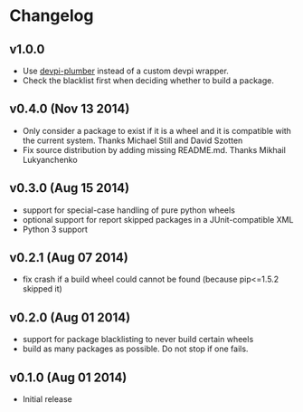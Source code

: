 Changelog
=========

v1.0.0
------

- Use [devpi-plumber](https://github.com/blue-yonder/devpi-plumber) instead of
  a custom devpi wrapper.
- Check the blacklist first when deciding whether to build a package.


v0.4.0 (Nov 13 2014)
--------------------

- Only consider a package to exist if it is a wheel and it is compatible with
  the current system. Thanks Michael Still and David Szotten
- Fix source distribution by adding missing README.md.
  Thanks Mikhail Lukyanchenko


v0.3.0 (Aug 15 2014)
--------------------

- support for special-case handling of pure python wheels 
- optional support for report skipped packages in a JUnit-compatible XML
- Python 3 support


v0.2.1 (Aug 07 2014)
--------------------

- fix crash if a build wheel could cannot be found
  (because pip<=1.5.2 skipped it)


v0.2.0 (Aug 01 2014)
--------------------

- support for package blacklisting to never build certain wheels
- build as many packages as possible. Do not stop if one fails.


v0.1.0 (Aug 01 2014)
--------------------

- Initial release
